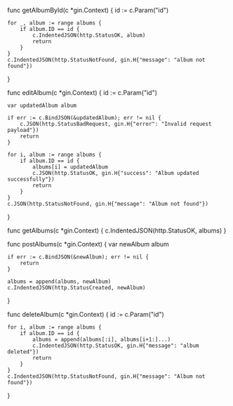 func getAlbumById(c *gin.Context) {
	id := c.Param("id")

	for _, album := range albums {
		if album.ID == id {
			c.IndentedJSON(http.StatusOK, album)
			return
		}
	}
	c.IndentedJSON(http.StatusNotFound, gin.H{"message": "album not found"})
}

func editAlbum(c *gin.Context) {
	id := c.Param("id")

	var updatedAlbum album

	if err := c.BindJSON(&updatedAlbum); err != nil {
		c.JSON(http.StatusBadRequest, gin.H{"error": "Invalid request payload"})
		return
	}

	for i, album := range albums {
		if album.ID == id {
			albums[i] = updatedAlbum
			c.JSON(http.StatusOK, gin.H{"success": "Album updated successfully"})
			return
		}
	}
	c.JSON(http.StatusNotFound, gin.H{"message": "Album not found"})
}

func getAlbums(c *gin.Context) {
	c.IndentedJSON(http.StatusOK, albums)
}

func postAlbums(c *gin.Context) {
	var newAlbum album

	if err := c.BindJSON(&newAlbum); err != nil {
		return
	}

	albums = append(albums, newAlbum)
	c.IndentedJSON(http.StatusCreated, newAlbum)
}

func deleteAlbum(c *gin.Context) {
	id := c.Param("id")

	for i, album := range albums {
		if album.ID == id {
			albums = append(albums[:i], albums[i+1:]...)
			c.IndentedJSON(http.StatusOK, gin.H{"message": "album deleted"})
			return
		}
	}
	c.IndentedJSON(http.StatusNotFound, gin.H{"message": "Album not found"})
}
